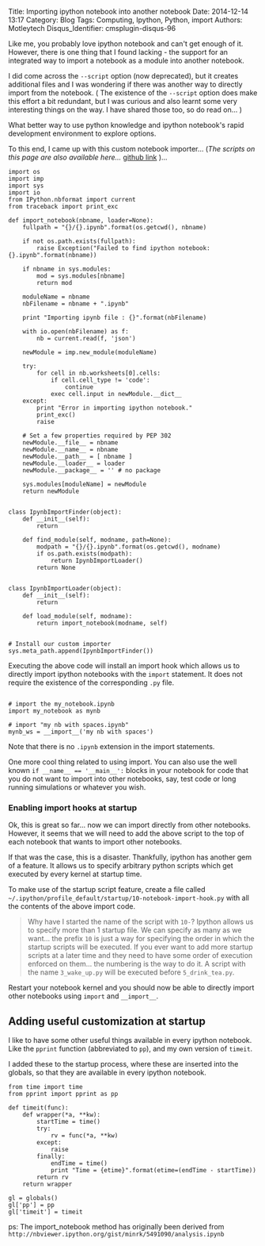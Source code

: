 Title: Importing ipython notebook into another notebook
Date: 2014-12-14 13:17
Category: Blog
Tags: Computing, Ipython, Python, import
Authors: Motleytech
Disqus_Identifier: cmsplugin-disqus-96

Like me, you probably love ipython notebook and can't get enough of it. However, there is one thing that I found lacking - the support for an integrated way to import a notebook as a module into another notebook.

I did come across the `--script` option (now deprecated), but it creates additional files and I was wondering if there was another way to directly import from the notebook. ( The existence of the `--script` option does make this effort a bit redundant, but I was curious and also learnt some very interesting things on the way. I have shared those too, so do read on... )

What better way to use python knowledge and ipython notebook's rapid development environment to explore options.

To this end, I came up with this custom notebook importer...  (*The scripts on this page are also available here...* [github link](https://github.com/motleytech/pybook/tree/master/.ipython/profile_default/startup) )...

```
import os
import imp
import sys
import io
from IPython.nbformat import current
from traceback import print_exc

def import_notebook(nbname, loader=None):
    fullpath = "{}/{}.ipynb".format(os.getcwd(), nbname)

    if not os.path.exists(fullpath):
        raise Exception("Failed to find ipython notebook: {}.ipynb".format(nbname))

    if nbname in sys.modules:
        mod = sys.modules[nbname]
        return mod

    moduleName = nbname
    nbFilename = nbname + ".ipynb"

    print "Importing ipynb file : {}".format(nbFilename)

    with io.open(nbFilename) as f:
        nb = current.read(f, 'json')

    newModule = imp.new_module(moduleName)

    try:
        for cell in nb.worksheets[0].cells:
            if cell.cell_type != 'code':
                continue
            exec cell.input in newModule.__dict__
    except:
        print "Error in importing ipython notebook."
        print_exc()
        raise

    # Set a few properties required by PEP 302
    newModule.__file__ = nbname
    newModule.__name__ = nbname
    newModule.__path__ = [ nbname ]
    newModule.__loader__ = loader
    newModule.__package__ = '' # no package

    sys.modules[moduleName] = newModule
    return newModule


class IpynbImportFinder(object):
    def __init__(self):
        return

    def find_module(self, modname, path=None):
        modpath = "{}/{}.ipynb".format(os.getcwd(), modname)
        if os.path.exists(modpath):
            return IpynbImportLoader()
        return None


class IpynbImportLoader(object):
    def __init__(self):
        return

    def load_module(self, modname):
        return import_notebook(modname, self)


# Install our custom importer
sys.meta_path.append(IpynbImportFinder())

```

Executing the above code will install an import hook which allows us to directly import ipython notebooks with the `import` statement. It does not require the existence of the corresponding `.py` file.


```

# import the my_notebook.ipynb
import my_notebook as mynb

# import "my nb with spaces.ipynb"
mynb_ws = __import__('my nb with spaces')

```

Note that there is no `.ipynb` extension in the import statements.


One more cool thing related to using import. You can also use the well known `if __name__ == '__main__':` blocks in your notebook for code that you do not want to import into other notebooks, say, test code or long running simulations or whatever you wish.

### Enabling import hooks at startup

Ok, this is great so far... now we can import directly from other notebooks. However, it seems that we will need to add the above script to the top of each notebook that wants to import other notebooks.

If that was the case, this is a disaster. Thankfully, ipython has another gem of a feature. It allows us to specify arbitrary python scripts which get executed by every kernel at startup time.

To make use of the startup script feature, create a file called `~/.ipython/profile_default/startup/10-notebook-import-hook.py` with all the contents of the above import code.


> Why have I started the name of the script with `10-`? Ipython allows us to specify more than 1 startup file. We can specify as many as we want... the prefix `10` is just a way for specifying the order in which the startup scripts will be executed. If you ever want to add more startup scripts at a later time and they need to have some order of execution enforced on them... the numbering is the way to do it. A script with the name `3_wake_up.py` will be executed before `5_drink_tea.py`.


Restart your notebook kernel and you should now be able to directly import other notebooks using `import` and `__import__`.


## Adding useful customization at startup

I like to have some other useful things available in every ipython notebook. Like the `pprint` function (abbreviated to `pp`), and my own version of `timeit`.

I added these to the startup process, where these are inserted into the globals, so that they are available in every ipython notebook.

```
from time import time
from pprint import pprint as pp

def timeit(func):
    def wrapper(*a, **kw):
        startTime = time()
        try:
            rv = func(*a, **kw)
        except:
            raise
        finally:
            endTime = time()
            print "Time = {etime}".format(etime=(endTime - startTime))
        return rv
    return wrapper

gl = globals()
gl['pp'] = pp
gl['timeit'] = timeit

```

ps: The import_notebook method has originally been derived from `http://nbviewer.ipython.org/gist/minrk/5491090/analysis.ipynb`
